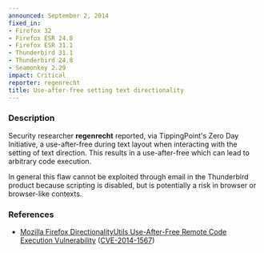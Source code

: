 ```yaml
---
announced: September 2, 2014
fixed_in:
- Firefox 32
- Firefox ESR 24.8
- Firefox ESR 31.1
- Thunderbird 31.1
- Thunderbird 24.8
- Seamonkey 2.29
impact: Critical
reporter: regenrecht
title: Use-after-free setting text directionality
---
```


<h3>Description</h3>

<p>Security researcher <strong>regenrecht</strong> reported, via TippingPoint's
Zero Day Initiative, a use-after-free during text layout when interacting with
the setting of text direction. This results in a use-after-free which can lead
to arbitrary code execution. 
</p>

<p class="note">In general this flaw cannot be exploited through email in the
Thunderbird product because scripting is disabled, but is potentially a risk in
browser or browser-like contexts.</p>

<h3>References</h3>

<ul>
  <li><a href="https://bugzilla.mozilla.org/show_bug.cgi?id=1037641">
       Mozilla Firefox DirectionalityUtils Use-After-Free Remote Code Execution
Vulnerability</a> (<a href="http://cve.mitre.org/cgi-bin/cvename.cgi?name=CVE-2014-1567" class="ex-ref">CVE-2014-1567</a>)</li>
</ul>



